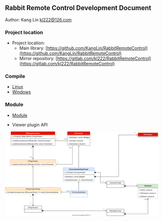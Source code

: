 
## Rabbit Remote Control Development Document

Author: Kang Lin kl222@126.com

### Project location

- Project location:
  - Main library: [https://github.com/KangLin/RabbitRemoteControl](https://github.com/KangLin/RabbitRemoteControl)
  - Mirror repository: [https://gitlab.com/kl222/RabbitRemoteControl](https://gitlab.com/kl222/RabbitRemoteControl)

### Compile

- [Linux](../Compile/Linux.md)
- [Windows](../Compile/Windows.md)

### Module

- [Module](modules.html)

- Viewer plugin API

![ViewerPluginAPI](../Image/PluginViewerAPI.svg)
